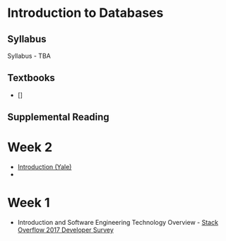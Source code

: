 # Introduction to Databases

## Syllabus
Syllabus - TBA

## Textbooks

* []

## Supplemental Reading

# Week 2
* [Introduction (Yale)](http://codex.cs.yale.edu/avi/db-book/db4/slide-dir/ch1.ppt)
*

# Week 1
* Introduction and Software Engineering Technology Overview - [Stack Overflow 2017 Developer Survey](https://insights.stackoverflow.com/survey/2017)
